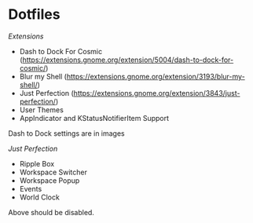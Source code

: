 # Dotfiles

*Extensions*
- Dash to Dock For Cosmic (https://extensions.gnome.org/extension/5004/dash-to-dock-for-cosmic/)
- Blur my Shell (https://extensions.gnome.org/extension/3193/blur-my-shell/)
- Just Perfection (https://extensions.gnome.org/extension/3843/just-perfection/)
- User Themes
- AppIndicator and KStatusNotifierItem Support

Dash to Dock settings are in images


*Just Perfection*
- Ripple Box
- Workspace Switcher
- Workspace Popup
- Events
- World Clock

Above should be disabled.
